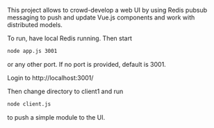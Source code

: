 This project allows to crowd-develop a web UI by using Redis pubsub messaging to push
 and update Vue.js components and work with distributed models.
 
 To run, have local Redis running.
 Then start
 
```bash
node app.js 3001
```
or any other port. If no port is provided, default is 3001.

Login to http://localhost:3001/

Then change directory to client1 and run

```bash
node client.js
```
to push a simple module to the UI.

